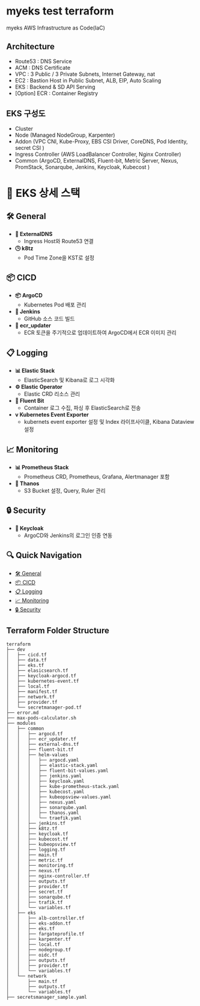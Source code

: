 # myeks test terraform
myeks AWS Infrastructure as Code(IaC)

## Architecture
- Route53 : DNS Service
- ACM : DNS Certificate
- VPC : 3 Public / 3 Private Subnets, Internet Gateway, nat
- EC2 : Bastion Host in Public Subnet, ALB, EIP, Auto Scaling
- EKS : Backend & SD API Serving
- [Option] ECR : Container Registry

## EKS 구성도
  - Cluster
  - Node (Managed NodeGroup, Karpenter)
  - Addon (VPC CNI, Kube-Proxy, EBS CSI Driver, CoreDNS, Pod Identity, secret CSI )
  - Ingress Controller (AWS LoadBalancer Controller, Nginx Controller)
  - Common (ArgoCD, ExternalDNS, Fluent-bit, Metric Server, Nexus, PromStack, Sonarqube, Jenkins, Keycloak, Kubecost )

# 🚀 EKS 상세 스택

## 🛠️ **General**
- **🔗 ExternalDNS**
  - Ingress Host와 Route53 연결
- **🕒 k8tz**
  - Pod Time Zone을 KST로 설정

## 📦 **CICD**
- **📦 ArgoCD**
  - Kubernetes Pod 배포 관리
- **🔧 Jenkins**
  - GitHub 소스 코드 빌드
- **🔄 ecr_updater**
  - ECR 토큰을 주기적으로 업데이트하여 ArgoCD에서 ECR 이미지 관리


## 📋 **Logging**
- **📊 Elastic Stack**
  - ElasticSearch 및 Kibana로 로그 시각화
- **⚙️ Elastic Operator**
  - Elastic CRD 리소스 관리
- **📡 Fluent Bit**
  - Container 로그 수집, 파싱 후 ElasticSearch로 전송
- **v Kubernetes Event Exporter**
  - kubernets event exporter 설정 및 Index 라이프사이클, Kibana Dataview 설정


## 📈 **Monitoring**
- **📊 Prometheus Stack**
  - Prometheus CRD, Prometheus, Grafana, Alertmanager 포함
- **🌌 Thanos**
  - S3 Bucket 설정, Query, Ruler 관리


## 🔒 **Security**
- **🔑 Keycloak**
  - ArgoCD와 Jenkins의 로그인 인증 연동


## 🔍 **Quick Navigation**
- [🛠️ General](#🛠️-general)
- [📦 CICD](#📦-cicd)
- [📋 Logging](#📋-logging)
- [📈 Monitoring](#📈-monitoring)
- [🔒 Security](#🔒-security)

## Terraform Folder Structure
```
terraform
├── dev
│   ├── cicd.tf
│   ├── data.tf
│   ├── eks.tf
│   ├── elasicsearch.tf
│   ├── keycloak-argocd.tf
│   ├── kubernetes-event.tf
│   ├── local.tf
│   ├── manifest.tf
│   ├── network.tf
│   ├── provider.tf
│   └── secretmanager-pod.tf
├── error.md
├── max-pods-calculator.sh
├── modules
│   ├── common
│   │   ├── argocd.tf
│   │   ├── ecr_updater.tf
│   │   ├── external-dns.tf
│   │   ├── fluent-bit.tf
│   │   ├── helm-values
│   │   │   ├── argocd.yaml
│   │   │   ├── elastic-stack.yaml
│   │   │   ├── fluent-bit-values.yaml
│   │   │   ├── jenkins.yaml
│   │   │   ├── keycloak.yaml
│   │   │   ├── kube-prometheus-stack.yaml
│   │   │   ├── kubecost.yaml
│   │   │   ├── kubeopsview-values.yaml
│   │   │   ├── nexus.yaml
│   │   │   ├── sonarqube.yaml
│   │   │   ├── thanos.yaml
│   │   │   └── traefik.yaml
│   │   ├── jenkins.tf
│   │   ├── k8tz.tf
│   │   ├── keycloak.tf
│   │   ├── kubecost.tf
│   │   ├── kubeopsview.tf
│   │   ├── logging.tf
│   │   ├── main.tf
│   │   ├── metric.tf
│   │   ├── monitoring.tf
│   │   ├── nexus.tf
│   │   ├── nginx-controller.tf
│   │   ├── outputs.tf
│   │   ├── provider.tf
│   │   ├── secret.tf
│   │   ├── sonarqube.tf
│   │   ├── trafik.tf
│   │   └── variables.tf
│   ├── eks
│   │   ├── alb-controller.tf
│   │   ├── eks-addon.tf
│   │   ├── eks.tf
│   │   ├── fargateprofile.tf
│   │   ├── karpenter.tf
│   │   ├── local.tf
│   │   ├── nodegroup.tf
│   │   ├── oidc.tf
│   │   ├── outputs.tf
│   │   ├── provider.tf
│   │   └── variables.tf
│   └── network
│       ├── main.tf
│       ├── outputs.tf
│       └── variables.tf
├── secretsmanager_sample.yaml